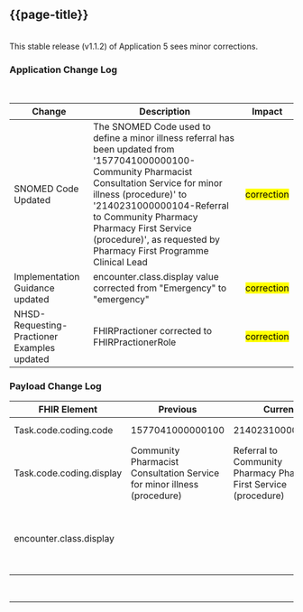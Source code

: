 <div class="bars-blg-expander">
<div class="bars-blg-expander-entry" id="v1.1.2">

## {{page-title}}

<br>
This stable release (v1.1.2) of Application 5 sees minor corrections.
<br>


### Application Change Log


<br>


| Change                                    | Description                                     | Impact                                                                  | 
|-------------------------------------------|-------------------------------------------------|-------------------------------------------------------------------------|
| SNOMED Code Updated  | The SNOMED Code used to define a minor illness referral has been updated from '1577041000000100-Community Pharmacist Consultation Service for minor illness (procedure)' to '2140231000000104-Referral to Community Pharmacy Pharmacy First Service (procedure)', as requested by Pharmacy First Programme Clinical Lead |  <mark style="background-color: Yellow">correction</mark>  |
| Implementation Guidance updated  | encounter.class.display value corrected from "Emergency" to "emergency" |  <mark style="background-color: Yellow">correction</mark>  |
|NHSD-Requesting-Practioner Examples updated  | FHIRPractioner corrected to FHIRPractionerRole  |  <mark style="background-color: Yellow">correction</mark>  |

    
### Payload Change Log

| FHIR Element                                         | Previous | Current    | Other   | Referral/Booking | Rationale                                                                                       |  Impact  |
|------------------------------------------------------|----------|------------|---------|------------------|-------------------------------------------------------------------------------------------------|----------|
| Task.code.coding.code  | 1577041000000100          |  2140231000000104         | Update        | Referral Request         |SNOMED Code changed     |   <mark style="background-color: LightGreen">non-breaking</mark> |
| Task.code.coding.display  | Community Pharmacist Consultation Service for minor illness (procedure)          | Referral to Community Pharmacy Pharmacy First Service (procedure)          | Update        | Referral Request         |SNOMED Code changed     |   <mark style="background-color: LightGreen">non-breaking</mark> |
| encounter.class.display  |          |            | Update        | Referral Request         |encounter.class.display value corrected from "Emergency" to "emergency" in Implementation Guidance   |   <mark style="background-color: Yellow">correction</mark>  |

</div>
</div>

<br>
<hr>




